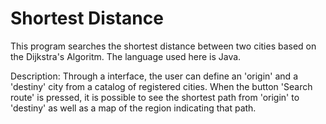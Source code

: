# Shortest Distance

This program searches the shortest distance between two cities based on 
the Dijkstra's Algoritm. The language used here is Java.

Description: Through a interface, the user can define an 'origin' and a 
'destiny' city from a catalog of registered cities. When the button 
'Search route' is pressed, it is possible to see the shortest path 
from 'origin' to 'destiny' as well as a map of the region indicating 
that path.
